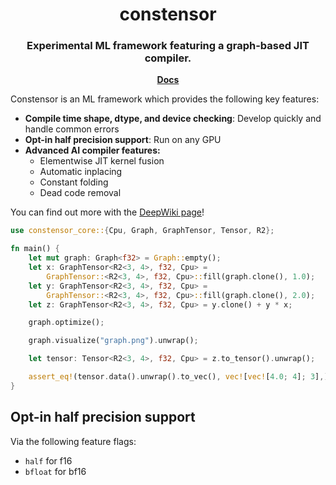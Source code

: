 <h1 align="center">
  constensor
</h1>

<h3 align="center">
Experimental ML framework featuring a graph-based JIT compiler.
</h3>

<p align="center"><a href="https://docs.rs/constensor/latest/constensor/"><b>Docs</b></a>

</p>

Constensor is an ML framework which provides the following key features:

- **Compile time shape, dtype, and device checking**: Develop quickly and handle common errors
- **Opt-in half precision support**: Run on any GPU
- **Advanced AI compiler features:**
  - Elementwise JIT kernel fusion
  - Automatic inplacing
  - Constant folding
  - Dead code removal

You can find out more with the [DeepWiki page](https://deepwiki.com/EricLBuehler/constensor)!

```rust
use constensor_core::{Cpu, Graph, GraphTensor, Tensor, R2};

fn main() {
    let mut graph: Graph<f32> = Graph::empty();
    let x: GraphTensor<R2<3, 4>, f32, Cpu> =
        GraphTensor::<R2<3, 4>, f32, Cpu>::fill(graph.clone(), 1.0);
    let y: GraphTensor<R2<3, 4>, f32, Cpu> =
        GraphTensor::<R2<3, 4>, f32, Cpu>::fill(graph.clone(), 2.0);
    let z: GraphTensor<R2<3, 4>, f32, Cpu> = y.clone() + y * x;

    graph.optimize();

    graph.visualize("graph.png").unwrap();

    let tensor: Tensor<R2<3, 4>, f32, Cpu> = z.to_tensor().unwrap();

    assert_eq!(tensor.data().unwrap().to_vec(), vec![vec![4.0; 4]; 3],);
}

```

## Opt-in half precision support
Via the following feature flags:
- `half` for f16
- `bfloat` for bf16